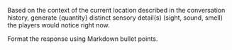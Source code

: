 Based on the context of the current location described in the conversation history, generate {quantity} distinct sensory detail(s) (sight, sound, smell) the players would notice right now.

Format the response using Markdown bullet points. 